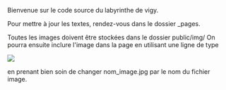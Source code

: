 
Bienvenue sur le code source du labyrinthe de vigy.

Pour mettre à jour les textes, rendez-vous dans le dossier _pages.

Toutes les images doivent être stockées dans le dossier public/img/
On pourra ensuite inclure l'image dans la page en utilisant une ligne de type 

<img src="{{ site.baseurl }}public/img/nom_image.jpg">

en prenant bien soin de changer nom_image.jpg par le nom du fichier image.

